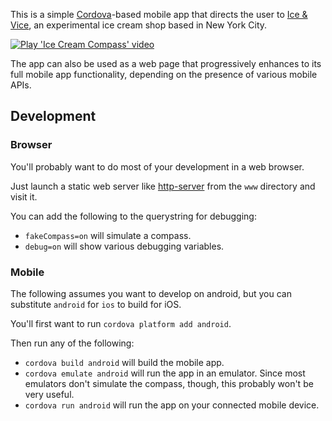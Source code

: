 This is a simple [Cordova][]-based mobile app that directs the user
to [Ice & Vice][], an experimental ice cream shop based in New York
City.

<a href="https://toolness-media.herokuapp.com/v/ice-cream-compass/play/loop"><img src="https://toolness-media.herokuapp.com/v/ice-cream-compass.poster.play.jpg" alt="Play 'Ice Cream Compass' video"></a>

The app can also be used as a web page that progressively enhances to
its full mobile app functionality, depending on the presence of various
mobile APIs.

## Development

### Browser

You'll probably want to do most of your development in a web browser.

Just launch a static web server like [http-server][] from the `www`
directory and visit it.

You can add the following to the querystring for debugging:

* `fakeCompass=on` will simulate a compass.
* `debug=on` will show various debugging variables.

### Mobile

The following assumes you want to develop on android, but you can
substitute `android` for `ios` to build for iOS.

You'll first want to run `cordova platform add android`.

Then run any of the following:

* `cordova build android` will build the mobile app.
* `cordova emulate android` will run the app in an emulator. Since most
  emulators don't simulate the compass, though, this probably won't be
  very useful.
* `cordova run android` will run the app on your connected mobile device.

[Cordova]: https://cordova.apache.org/
[Ice & Vice]: http://iceandvice.com/
[http-server]: https://github.com/indexzero/http-server#readme
